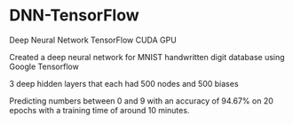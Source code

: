 # DNN-TensorFlow
Deep Neural Network TensorFlow CUDA GPU

Created a deep neural network for MNIST handwritten digit database using Google Tensorflow

3 deep hidden layers that each had 500 nodes and 500 biases

Predicting numbers between 0 and 9 with an accuracy of 94.67% on 20 epochs with a training time of around 10 minutes.
